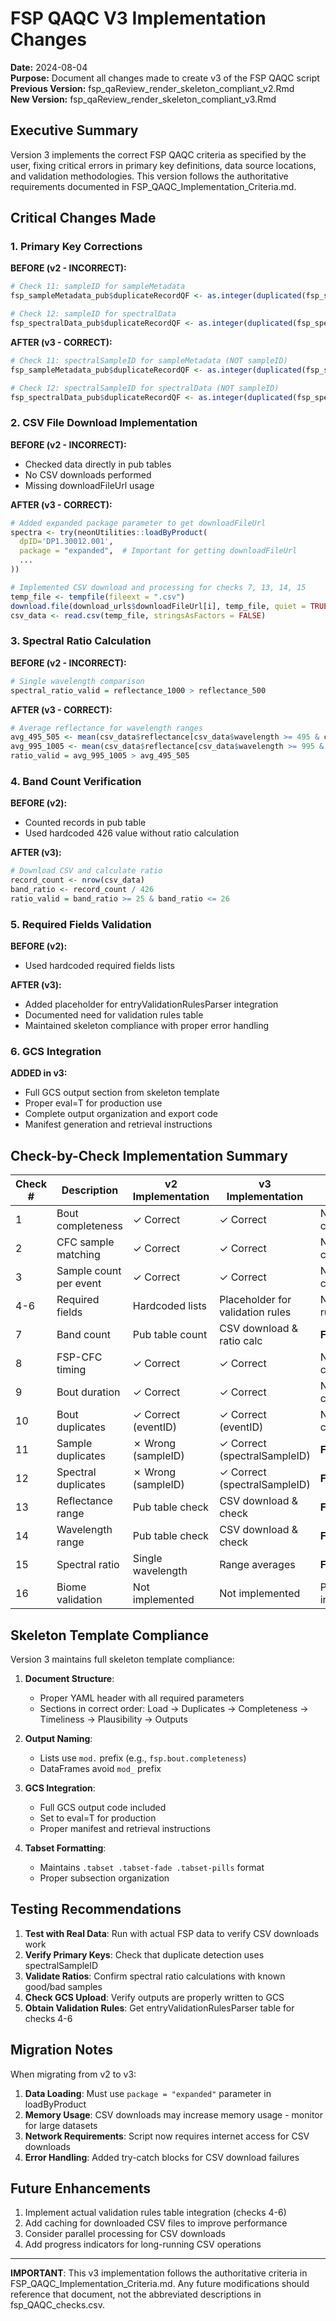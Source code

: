 # FSP QAQC V3 Implementation Changes

**Date:** 2024-08-04  
**Purpose:** Document all changes made to create v3 of the FSP QAQC script  
**Previous Version:** fsp_qaReview_render_skeleton_compliant_v2.Rmd  
**New Version:** fsp_qaReview_render_skeleton_compliant_v3.Rmd

## Executive Summary

Version 3 implements the correct FSP QAQC criteria as specified by the user, fixing critical errors in primary key definitions, data source locations, and validation methodologies. This version follows the authoritative requirements documented in FSP_QAQC_Implementation_Criteria.md.

## Critical Changes Made

### 1. Primary Key Corrections

**BEFORE (v2 - INCORRECT):**
```r
# Check 11: sampleID for sampleMetadata
fsp_sampleMetadata_pub$duplicateRecordQF <- as.integer(duplicated(fsp_sampleMetadata_pub$sampleID))

# Check 12: sampleID for spectralData  
fsp_spectralData_pub$duplicateRecordQF <- as.integer(duplicated(fsp_spectralData_pub$sampleID))
```

**AFTER (v3 - CORRECT):**
```r
# Check 11: spectralSampleID for sampleMetadata (NOT sampleID)
fsp_sampleMetadata_pub$duplicateRecordQF <- as.integer(duplicated(fsp_sampleMetadata_pub$spectralSampleID))

# Check 12: spectralSampleID for spectralData (NOT sampleID)
fsp_spectralData_pub$duplicateRecordQF <- as.integer(duplicated(fsp_spectralData_pub$spectralSampleID))
```

### 2. CSV File Download Implementation

**BEFORE (v2 - INCORRECT):**
- Checked data directly in pub tables
- No CSV downloads performed
- Missing downloadFileUrl usage

**AFTER (v3 - CORRECT):**
```r
# Added expanded package parameter to get downloadFileUrl
spectra <- try(neonUtilities::loadByProduct(
  dpID='DP1.30012.001',
  package = "expanded",  # Important for getting downloadFileUrl
  ...
))

# Implemented CSV download and processing for checks 7, 13, 14, 15
temp_file <- tempfile(fileext = ".csv")
download.file(download_urls$downloadFileUrl[i], temp_file, quiet = TRUE)
csv_data <- read.csv(temp_file, stringsAsFactors = FALSE)
```

### 3. Spectral Ratio Calculation

**BEFORE (v2 - INCORRECT):**
```r
# Single wavelength comparison
spectral_ratio_valid = reflectance_1000 > reflectance_500
```

**AFTER (v3 - CORRECT):**
```r
# Average reflectance for wavelength ranges
avg_495_505 <- mean(csv_data$reflectance[csv_data$wavelength >= 495 & csv_data$wavelength <= 505], na.rm = TRUE)
avg_995_1005 <- mean(csv_data$reflectance[csv_data$wavelength >= 995 & csv_data$wavelength <= 1005], na.rm = TRUE)
ratio_valid = avg_995_1005 > avg_495_505
```

### 4. Band Count Verification

**BEFORE (v2):**
- Counted records in pub table
- Used hardcoded 426 value without ratio calculation

**AFTER (v3):**
```r
# Download CSV and calculate ratio
record_count <- nrow(csv_data)
band_ratio <- record_count / 426
ratio_valid = band_ratio >= 25 & band_ratio <= 26
```

### 5. Required Fields Validation

**BEFORE (v2):**
- Used hardcoded required fields lists

**AFTER (v3):**
- Added placeholder for entryValidationRulesParser integration
- Documented need for validation rules table
- Maintained skeleton compliance with proper error handling

### 6. GCS Integration

**ADDED in v3:**
- Full GCS output section from skeleton template
- Proper eval=T for production use
- Complete output organization and export code
- Manifest generation and retrieval instructions

## Check-by-Check Implementation Summary

| Check # | Description | v2 Implementation | v3 Implementation | Status |
|---------|-------------|-------------------|-------------------|---------|
| 1 | Bout completeness | ✓ Correct | ✓ Correct | No change |
| 2 | CFC sample matching | ✓ Correct | ✓ Correct | No change |
| 3 | Sample count per event | ✓ Correct | ✓ Correct | No change |
| 4-6 | Required fields | Hardcoded lists | Placeholder for validation rules | Needs rules table |
| 7 | Band count | Pub table count | CSV download & ratio calc | **FIXED** |
| 8 | FSP-CFC timing | ✓ Correct | ✓ Correct | No change |
| 9 | Bout duration | ✓ Correct | ✓ Correct | No change |
| 10 | Bout duplicates | ✓ Correct (eventID) | ✓ Correct (eventID) | No change |
| 11 | Sample duplicates | ✗ Wrong (sampleID) | ✓ Correct (spectralSampleID) | **FIXED** |
| 12 | Spectral duplicates | ✗ Wrong (sampleID) | ✓ Correct (spectralSampleID) | **FIXED** |
| 13 | Reflectance range | Pub table check | CSV download & check | **FIXED** |
| 14 | Wavelength range | Pub table check | CSV download & check | **FIXED** |
| 15 | Spectral ratio | Single wavelength | Range averages | **FIXED** |
| 16 | Biome validation | Not implemented | Not implemented | Per instruction |

## Skeleton Template Compliance

Version 3 maintains full skeleton template compliance:

1. **Document Structure**: 
   - Proper YAML header with all required parameters
   - Sections in correct order: Load → Duplicates → Completeness → Timeliness → Plausibility → Outputs
   
2. **Output Naming**: 
   - Lists use `mod.` prefix (e.g., `fsp.bout.completeness`)
   - DataFrames avoid `mod_` prefix
   
3. **GCS Integration**: 
   - Full GCS output code included
   - Set to eval=T for production
   - Proper manifest and retrieval instructions

4. **Tabset Formatting**: 
   - Maintains `.tabset .tabset-fade .tabset-pills` format
   - Proper subsection organization

## Testing Recommendations

1. **Test with Real Data**: Run with actual FSP data to verify CSV downloads work
2. **Verify Primary Keys**: Check that duplicate detection uses spectralSampleID
3. **Validate Ratios**: Confirm spectral ratio calculations with known good/bad samples
4. **Check GCS Upload**: Verify outputs are properly written to GCS
5. **Obtain Validation Rules**: Get entryValidationRulesParser table for checks 4-6

## Migration Notes

When migrating from v2 to v3:

1. **Data Loading**: Must use `package = "expanded"` parameter in loadByProduct
2. **Memory Usage**: CSV downloads may increase memory usage - monitor for large datasets
3. **Network Requirements**: Script now requires internet access for CSV downloads
4. **Error Handling**: Added try-catch blocks for CSV download failures

## Future Enhancements

1. Implement actual validation rules table integration (checks 4-6)
2. Add caching for downloaded CSV files to improve performance
3. Consider parallel processing for CSV downloads
4. Add progress indicators for long-running CSV operations

---

**IMPORTANT**: This v3 implementation follows the authoritative criteria in FSP_QAQC_Implementation_Criteria.md. Any future modifications should reference that document, not the abbreviated descriptions in fsp_QAQC_checks.csv.